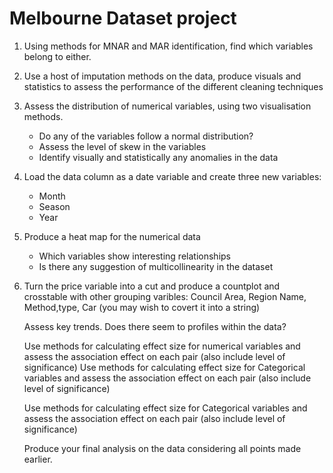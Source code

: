 # Melbourne Dataset project


1. Using methods for MNAR and MAR identification, find which variables belong to either.
2. Use a host of imputation methods on the data, produce visuals and statistics to assess the performance of the different cleaning techniques
3. Assess the distribution of numerical variables, using two visualisation methods.
    - Do any of the variables follow a normal distribution?
    - Assess the level of skew in the variables
    - Identify visually and statistically any anomalies in the data

4. Load the data column as a date variable and create three new variables:
    - Month
    - Season
    - Year

5. Produce a heat map for the numerical data
    - Which variables show interesting relationships
    - Is there any suggestion of multicollinearity in the dataset

6. Turn the price variable into a cut and produce a countplot and crosstable with other grouping varibles: Council Area, Region Name, Method,type, Car (you may wish to covert it into a string)

    Assess key trends. Does there seem to profiles within the data?

    Use methods for calculating effect size for numerical variables and assess the association effect on each pair (also include level of significance)
    Use methods for calculating effect size for Categorical variables and assess the association effect on each pair (also include level of significance)

    Use methods for calculating effect size for Categorical variables and assess the association effect on each pair (also include level of significance)

    Produce your final analysis on the data considering all points made earlier.